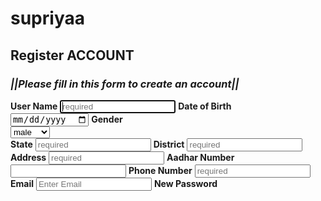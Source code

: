 # supriyaa
<html>
    <head>
        <title>REGISTERATION</title>
        <link rel="stylesheet" href="reg.css"> 
    </head>
    <body class="main">
      <div class="bg-img">
        <div class="container">
          <form action="connection.php" method="post">
            <h2><B>Register ACCOUNT</B></h2>
            <p><h3><b><i>||Please fill in this form to create an account||</i></h3></b></p>
            <label for="username"><b>User Name</b></label>
            <input type="text" id="UserName" name="UserName" class="form-control"  autofocus placeholder="required">          
            <label for="dateofbirth"><b>Date of Birth</b></label><br>
            <input type="date" name="DateofBirth" id="DateofBirth" placeholder="required" required >
            <label for="gender"><b>Gender</b><br></label>
            <div class="col-75">
              <select id="ft" name="gender">
                <option  value="male">male</option>
                <option value="female">female</option>
                <option value="other">other</option>
              </select>
            </div>
            <label for="state"><b>State</b></label>
            <input type="text" name="state" id="state" placeholder="required" required>
            <label for="district"><b>District</b></label>
            <input type="text" name="district" id="district" placeholder="required" required>
            <label for="address"><b>Address</b></label>
            <input type="text" name="address" id="address" placeholder="required" required>
            <label for="aadharno"><b>Aadhar Number</b></label>
            <input type="number" name="Aadharno" id="Aadharno" pattern="[0-9]{3}-[0-9]{2}-[0-9]{3}" required>
            <label for="mobileno"><b>Phone Number</b></label>
            <input type="number" name="Mobileno" id="Mobileno" placeholder="required" required>
            <label for="email"><b>Email</b></label>
            <input type="text" placeholder="Enter Email" name="email" id="email" required>
            <label for="psw"><b>New Password</b></label>
